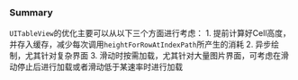 ### Summary

`UITableView`的优化主要可以从以下三个方面进行考虑： 1. 提前计算好Cell高度，并存入缓存，减少每次调用`heightForRowAtIndexPath`所产生的消耗 2. 异步绘制，尤其针对复杂界面 3. 滑动时按需加载，尤其针对大量图片界面，可考虑在滑动停止后进行加载或者滑动低于某速率时进行加载